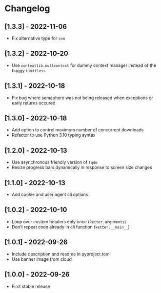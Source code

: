 # Changelog

## [1.3.3] - 2022-11-06

- Fix alternative type for `sem`

## [1.3.2] - 2022-10-20

- Use `contextlib.nullcontext` for dummy context manager instead of the buggy
  `Limitless`

## [1.3.1] - 2022-10-18

- Fix bug where semaphore was not being released when exceptions or early
  returns occured

## [1.3.0] - 2022-10-18

- Add option to control maximum number of concurrent downloads
- Refactor to use Python 3.10 typing syntax

## [1.2.0] - 2022-10-13

- Use asynchronous friendly version of `tqdm`
- Resize progress bars dynamically in response to screen size changes

## [1.1.0] - 2022-10-13

- Add cookie and user agent cli options

## [1.0.2] - 2022-10-10

- Loop over custom headers only once (`ketter.arguments`)
- Don't repeat code already in cli function (`ketter.__main__`)

## [1.0.1] - 2022-09-26

- Include description and readme in pyproject.toml
- Use banner image from cloud

## [1.0.0] - 2022-09-26

- First stable release
